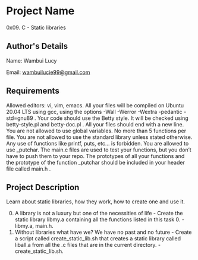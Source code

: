 # Project Name
0x09. C - Static libraries
## Author's Details
Name: Wambui Lucy

Email: wambuilucie99@gmail.com
## Requirements
Allowed editors: vi, vim, emacs.
All your files will be compiled on Ubuntu 20.04 LTS using gcc, using the options -Wall -Werror -Wextra -pedantic -std=gnu89 .
Your code should use the Betty style. It will be checked using betty-style.pl and betty-doc.pl .
All your files should end with a new line.
You are not allowed to use global variables.
No more than 5 functions per file.
You are not allowed to use the standard library unless stated otherwise. Any use of functions like printf, puts, etc… is forbidden.
You are allowed to use _putchar.
The main.c files are used to test your functions, but you don’t have to push them to your repo.
The prototypes of all your functions and the prototype of the function _putchar should be included in your header file called main.h .
## Project Description
Learn about static libraries, how they work, how to create one and use it.

0. A library is not a luxury but one of the necessities of life - Create the static library libmy.a containing all the functions listed in this task 0. - libmy.a, main.h.
1. Without libraries what have we? We have no past and no future - Create a script called create_static_lib.sh that creates a static library called liball.a from all the .c files that are in the current directory. - create_static_lib.sh. 

